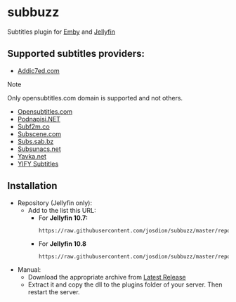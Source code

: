 # subbuzz
Subtitles plugin for [Emby](https://emby.media/) and [Jellyfin](https://jellyfin.org/)

## Supported subtitles providers:
* [Addic7ed.com](http://www.addic7ed.com)
> [!NOTE]
> Only opensubtitles.com domain is supported and not others.
* [Opensubtitles.com](https://www.opensubtitles.com)
* [Podnapisi.NET](http://www.podnapisi.net)
* [Subf2m.co](http://subf2m.co)
* [Subscene.com](http://www.subscene.com)
* [Subs.sab.bz](http://subs.sab.bz)
* [Subsunacs.net](http://subsunacs.net)
* [Yavka.net](http://www.yavka.net)
* [YIFY Subtitles](http://yifysubtitles.live)

## Installation
- Repository (Jellyfin only):
  - Add to the list this URL:
    - For **Jellyfin 10.7:**
       ```
       https://raw.githubusercontent.com/josdion/subbuzz/master/repo/jellyfin_10.7.json
       ```
    - For **Jellyfin 10.8**
      ```
      https://raw.githubusercontent.com/josdion/subbuzz/master/repo/jellyfin_10.8.json
      ```
- Manual:
  - Download the appropriate archive from [Latest Release](https://github.com/josdion/subbuzz/releases/latest)
  - Extract it and copy the dll to the plugins folder of your server. Then restart the server.    
